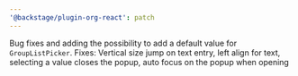 ```yaml
---
'@backstage/plugin-org-react': patch
---
```


Bug fixes and adding the possibility to add a default value for `GroupListPicker`. Fixes: Vertical size jump on text entry, left align for text, selecting a value closes the popup, auto focus on the popup when opening
